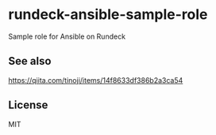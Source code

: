 # rundeck-ansible-sample-role
Sample role for Ansible on Rundeck

## See also
https://qiita.com/tinoji/items/14f8633df386b2a3ca54

## License
MIT

